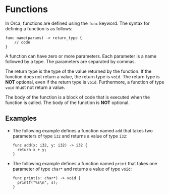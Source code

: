 # Functions

In Orca, functions are defined using the `func` keyword. The syntax for defining a function is as follows:

```orca
func name(params) -> return_type {
    // code
}
```

A function can have zero or more parameters. Each parameter is a name followed by a type. The parameters are separated by commas.

The return type is the type of the value returned by the function. If the function does not return a value, the return type is `void`. The return type is **NOT** optional, even if the return type is `void`. Furthermore, a function of type `void` must not return a value.

The body of the function is a block of code that is executed when the function is called. The body of the function is **NOT** optional.

## Examples

- The following example defines a function named `add` that takes two parameters of type `i32` and returns a value of type `i32`:

  ```orca
  func add(x: i32, y: i32) -> i32 {
    return x + y;
  }
  ```

- The following example defines a function named `print` that takes one parameter of type `char*` and returns a value of type `void`:

  ```orca
  func print(s: char*) -> void {
    printf("%s\n", s);
  }
  ```
